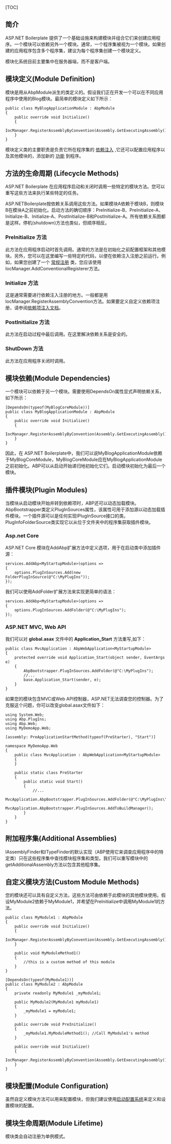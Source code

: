 [TOC]

## 简介

ASP.NET Boilerplate 提供了一个基础设施来构建模块并组合它们来创建应用程序。一个模块可以依赖另外一个模块。通常，一个程序集被视为一个模块。如果创建的应用程序包含多个程序集，建议为每个程序集创建一个模块定义。

模块化系统目前主要集中在服务器端，而不是客户端。

## 模块定义(Module Definition)

模块是用从AbpModule派生的类定义的。假设我们正在开发一个可以在不同应用程序中使用的Blog模块。最简单的模块定义如下所示：

```
public class MyBlogApplicationModule : AbpModule
{
    public override void Initialize()
    {
        IocManager.RegisterAssemblyByConvention(Assembly.GetExecutingAssembly());
    }
}
```

模块定义类的主要职责是负责它所在程序集的 [依赖注入](依赖注入.md) ,它还可以配置应用程序以及其他模块的，添加新的 [功能](功能管理.md) 到程序。

## 方法的生命周期 (Lifecycle Methods)

ASP.NET Boilerplate 在应用程序启动和关闭时调用一些特定的模块方法。您可以重写这些方法来执行某些特定的任务。

ASP.NETBoilerplate按依赖关系调用这些方法。如果模块A依赖于模块B，则模块B在模块A之前初始化。启动方法的确切顺序：PreInitialize-B、PreInitialize-A、Initialize-B、Initialize-A、PostInitialize-B和PostInitialize-A。所有依赖关系图都是这样。停机(shutdown)方法也类似，但顺序相反。

### PreInitialize  方法

此方法在应用程序启动时首先调用。通常的方法是在初始化之前配置框架和其他模块。另外，您可以在这里编写一些特定的代码，以便在依赖注入注册之前运行。例如，如果您创建了一个 [常规注册](依赖注入.md) 类，您应该使用IocManager.AddConventionalRegisterer方法。

### Initialize 方法

这是通常需要进行依赖注入注册的地方。一般都是用IocManager.RegisterAssemblyConvention方法。如果要定义自定义依赖项注册，请参阅[依赖项注入文档](依赖注入.md)。

### PostInitialize 方法

此方法在启动过程中最后调用。在这里解决依赖关系是安全的。

### ShutDown 方法

此方法在应用程序关闭时调用。


## 模块依赖(Module Dependencies)

一个模块可以依赖于另一个模块。需要使用DependsOn属性显式声明依赖关系，如下所示：

```
[DependsOn(typeof(MyBlogCoreModule))]
public class MyBlogApplicationModule : AbpModule
{
    public override void Initialize()
    {
        IocManager.RegisterAssemblyByConvention(Assembly.GetExecutingAssembly());
    }
}
```

因此，在 ASP.NET Boilerplate中，我们可以说MyBlogApplicationModule依赖于MyBlogCoreModule，MyBlogCoreModule应在MyBlogApplicationModule之前初始化。ABP可以从启动开始递归地初始化它们。启动模块初始化为最后一个模块。


## 插件模块(Plugin Modules)

当模块从启动模块开始并转到依赖项时，ABP还可以动态加载模块。AbpBootstrapper类定义PlugInSources属性，该属性可用于添加源以动态加载插件模块。一个插件源可以是任何实现IPlugInSource接口的类。PlugInfoFolderSource类实现它以从位于文件夹中的程序集获取插件模块。

### Asp.net Core
ASP.NET Core 模块在AddAbp扩展方法中定义选项，用于在启动类中添加插件源：

```
services.AddAbp<MyStartupModule>(options =>
{
    options.PlugInSources.Add(new FolderPlugInSource(@"C:\MyPlugIns"));
});
```

我们可以使用AddFolder扩展方法来实现更简单的语法：

```
services.AddAbp<MyStartupModule>(options =>
{
    options.PlugInSources.AddFolder(@"C:\MyPlugIns");
});
```

### ASP.NET MVC, Web API

我们可以对 __global.asax__ 文件中的 __Application_Start__ 方法重写,如下：

```
public class MvcApplication : AbpWebApplication<MyStartupModule>
{
    protected override void Application_Start(object sender, EventArgs e)
    {
        AbpBootstrapper.PlugInSources.AddFolder(@"C:\MyPlugIns");
        //...
        base.Application_Start(sender, e);
    }
}
```
如果您的模块包含MVC或Web API控制器，ASP.NET无法调查您的控制器。为了克服这个问题，你可以改变global.asax文件如下：

```
using System.Web;
using Abp.PlugIns;
using Abp.Web;
using MyDemoApp.Web;

[assembly: PreApplicationStartMethod(typeof(PreStarter), "Start")]

namespace MyDemoApp.Web
{
    public class MvcApplication : AbpWebApplication<MyStartupModule>
    {
    }

    public static class PreStarter
    {
        public static void Start()
        {
            //...
            MvcApplication.AbpBootstrapper.PlugInSources.AddFolder(@"C:\MyPlugIns\");
            MvcApplication.AbpBootstrapper.PlugInSources.AddToBuildManager();
        }
    }
}
```

## 附加程序集(Additional Assemblies)

IAssemblyFinder和ITypeFinder的默认实现（ABP使用它来调查应用程序中的特定类）只在这些程序集中查找模块程序集和类型。我们可以重写模块中的getAdditionalAssembly方法以包含其他程序集。

## 自定义模块方法(Custom Module Methods)

您的模块还可以具有自定义方法，这些方法可由依赖于此模块的其他模块使用。假设MyModule2依赖于MyModule1，并希望在PreInitialize中调用MyModule1的方法。

```
public class MyModule1 : AbpModule
{
    public override void Initialize()
    {
        IocManager.RegisterAssemblyByConvention(Assembly.GetExecutingAssembly());
    }

    public void MyModuleMethod1()
    {
        //this is a custom method of this module
    }
}

[DependsOn(typeof(MyModule1))]
public class MyModule2 : AbpModule
{
    private readonly MyModule1 _myModule1;

    public MyModule2(MyModule1 myModule1)
    {
        _myModule1 = myModule1;
    }

    public override void PreInitialize()
    {
        _myModule1.MyModuleMethod1(); //Call MyModule1's method
    }

    public override void Initialize()
    {
        IocManager.RegisterAssemblyByConvention(Assembly.GetExecutingAssembly());
    }
}
```

## 模块配置(Module Configuration)

虽然自定义模块方法可以用来配置模块，但我们建议使用[启动配置系统](启动配置.md)来定义和设置模块的配置。

## 模块生命周期(Module Lifetime)

模块类会自动注册为单例模式。
